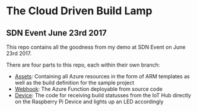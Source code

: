 # The Cloud Driven Build Lamp
## SDN Event June 23rd 2017

This repo contains all the goodness from my demo at SDN Event on June 23rd 2017.

There are four parts to this repo, each within their own branch:

- [Assets](~/tree/assets): Containing all Azure resources in the form of ARM templates as well as the build definition for the sample project
- [Webhook](/tree/webhook): The Azure Function deployable from source code
- [Device](/tree/device): The code for receiving build statusses from the IoT Hub directly on the Raspberry Pi Device and lights up an LED accordingly

